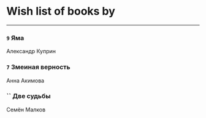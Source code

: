 # Wish list of books by [](https://ok.ru/profile/536771522733)
---

### `9` Яма
Александр Куприн

### `7` Змеиная верность
Анна Акимова

### `` Две судьбы
Семён Малков


